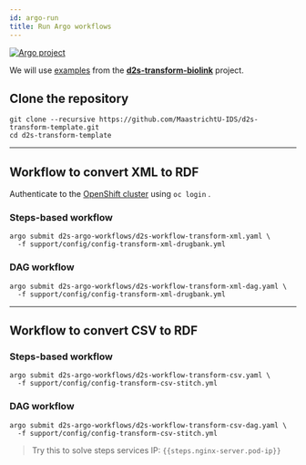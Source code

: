 ```yaml
---
id: argo-run
title: Run Argo workflows
---
```


[![Argo project](/dsri-documentation/img/argo-logo.png)](https://argoproj.github.io/argo/)

We will use [examples](https://github.com/MaastrichtU-IDS/d2s-transform-biolink/tree/master/support/config) from the [**d2s-transform-biolink**](https://github.com/MaastrichtU-IDS/d2s-transform-biolink) project.

## Clone the repository

```shell
git clone --recursive https://github.com/MaastrichtU-IDS/d2s-transform-template.git
cd d2s-transform-template
```

---

## Workflow to convert XML to RDF

Authenticate to the [OpenShift cluster](https://app.dsri.unimaas.nl:8443/) using `oc login` .

### Steps-based workflow

```shell
argo submit d2s-argo-workflows/d2s-workflow-transform-xml.yaml \
  -f support/config/config-transform-xml-drugbank.yml
```

### DAG workflow

```shell
argo submit d2s-argo-workflows/d2s-workflow-transform-xml-dag.yaml \
  -f support/config/config-transform-xml-drugbank.yml
```

---

## Workflow to convert CSV to RDF

### Steps-based workflow

```shell
argo submit d2s-argo-workflows/d2s-workflow-transform-csv.yaml \
  -f support/config/config-transform-csv-stitch.yml
```

### DAG workflow

```shell
argo submit d2s-argo-workflows/d2s-workflow-transform-csv-dag.yaml \
  -f support/config/config-transform-csv-stitch.yml
```

> Try this to solve steps services IP: `{{steps.nginx-server.pod-ip}}`
